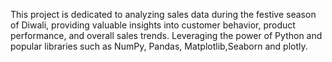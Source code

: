 This project is dedicated to analyzing sales data during the festive season of Diwali, providing valuable insights into customer behavior, product performance, and overall sales trends. Leveraging the power of Python and popular libraries such as NumPy, Pandas, Matplotlib,Seaborn and plotly.
